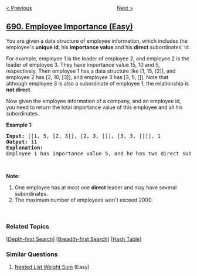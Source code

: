 <!--|This file generated by command(leetcode description); DO NOT EDIT.    |-->
<!--+----------------------------------------------------------------------+-->
<!--|@author    openset <openset.wang@gmail.com>                           |-->
<!--|@link      https://github.com/openset                                 |-->
<!--|@home      https://github.com/tonymontaro/leetcode-hints                        |-->
<!--+----------------------------------------------------------------------+-->

[< Previous](https://github.com/tonymontaro/leetcode-hints/tree/master/problems/maximum-sum-of-3-non-overlapping-subarrays "Maximum Sum of 3 Non-Overlapping Subarrays")
　　　　　　　　　　　　　　　　
[Next >](https://github.com/tonymontaro/leetcode-hints/tree/master/problems/stickers-to-spell-word "Stickers to Spell Word")

## [690. Employee Importance (Easy)](https://leetcode.com/problems/employee-importance "员工的重要性")

<p>You are given a data structure of employee information, which includes the employee&#39;s <b>unique id</b>, his <b>importance value</b> and his <b>direct</b> subordinates&#39; id.</p>

<p>For example, employee 1 is the leader of employee 2, and employee 2 is the leader of employee 3. They have importance value 15, 10 and 5, respectively. Then employee 1 has a data structure like [1, 15, [2]], and employee 2 has [2, 10, [3]], and employee 3 has [3, 5, []]. Note that although employee 3 is also a subordinate of employee 1, the relationship is <b>not direct</b>.</p>

<p>Now given the employee information of a company, and an employee id, you need to return the total importance value of this employee and all his subordinates.</p>

<p><b>Example 1:</b></p>

<pre>
<b>Input:</b> [[1, 5, [2, 3]], [2, 3, []], [3, 3, []]], 1
<b>Output:</b> 11
<b>Explanation:</b>
Employee 1 has importance value 5, and he has two direct subordinates: employee 2 and employee 3. They both have importance value 3. So the total importance value of employee 1 is 5 + 3 + 3 = 11.
</pre>

<p>&nbsp;</p>

<p><b>Note:</b></p>

<ol>
	<li>One employee has at most one <b>direct</b> leader and may have several subordinates.</li>
	<li>The maximum number of employees won&#39;t exceed 2000.</li>
</ol>

<p>&nbsp;</p>

### Related Topics
  [[Depth-first Search](https://github.com/tonymontaro/leetcode-hints/tree/master/tag/depth-first-search/README.md)]
  [[Breadth-first Search](https://github.com/tonymontaro/leetcode-hints/tree/master/tag/breadth-first-search/README.md)]
  [[Hash Table](https://github.com/tonymontaro/leetcode-hints/tree/master/tag/hash-table/README.md)]

### Similar Questions
  1. [Nested List Weight Sum](https://github.com/tonymontaro/leetcode-hints/tree/master/problems/nested-list-weight-sum) (Easy)
